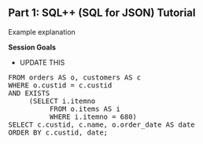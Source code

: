 ## <b>Part 1: SQL++ (SQL for JSON) Tutorial </b>

Example explanation

<b>Session Goals</b>

* UPDATE THIS

<pre id="example">
FROM orders AS o, customers AS c
WHERE o.custid = c.custid
AND EXISTS
     (SELECT i.itemno
          FROM o.items AS i
          WHERE i.itemno = 680)
SELECT c.custid, c.name, o.order_date AS date
ORDER BY c.custid, date;
</pre>

